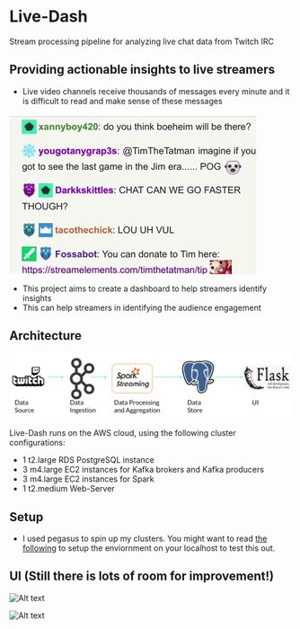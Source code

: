 # Live-Dash
Stream processing pipeline for analyzing live chat data from Twitch IRC

## Providing actionable insights to live streamers
- Live video channels receive thousands of messages every minute and it is difficult to read and make sense of these messages 

![Alt text](src/docs/chat_section_small.gif "LiveChat")

- This project aims to create a dashboard to help streamers identify insights 
- This can help streamers in identifying the audience engagement 




## Architecture
![Alt text](src/docs/pipeline.png "Architecture")

Live-Dash runs on the AWS cloud, using the following cluster configurations:

- 1 t2.large RDS PostgreSQL instance
- 3 m4.large EC2 instances for Kafka brokers and Kafka producers
- 3 m4.large EC2 instances for Spark 
- 1 t2.medium Web-Server

## Setup
- I used pegasus to spin up my clusters. You might want to read [the following](src/README.md)
to setup the enviornment on your localhost to test this out. 

## UI (Still there is lots of room for improvement!)

![Alt text](src/docs/positive_comments.gif "Number of positive comments over time")

![Alt text](src/docs/Peek_num_interactions_vs_time.gif "Number of user interactions over time")
	



